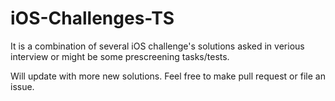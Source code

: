 # iOS-Challenges-TS
It is a combination of several iOS challenge's solutions asked in verious interview or might be some prescreening tasks/tests.

Will update with more new solutions. Feel free to make pull request or file an issue.
